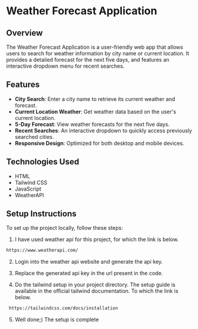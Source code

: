 # Weather Forecast Application

## Overview
The Weather Forecast Application is a user-friendly web app that allows users to search for weather information by city name or current location. It provides a detailed forecast for the next five days, and features an interactive dropdown menu for recent searches.

## Features
- **City Search**: Enter a city name to retrieve its current weather and forecast.
- **Current Location Weather**: Get weather data based on the user's current location.
- **5-Day Forecast**: View weather forecasts for the next five days.
- **Recent Searches**: An interactive dropdown to quickly access previously searched cities.
- **Responsive Design**: Optimized for both desktop and mobile devices.

## Technologies Used
- HTML
- Tailwind CSS
- JavaScript
- WeatherAPI

## Setup Instructions
To set up the project locally, follow these steps:

1. I have used weather api for this project, for which the link is below.
```bash 
https://www.weatherapi.com/
```
2. Login into the weather api website and generate the api key.

3. Replace the generated api key in the url present in the code.

4. Do the tailwind setup in your project directory. The setup guide is available in the official tailwind documentation. To which
the link is below.
```bash
 https://tailwindcss.com/docs/installation
```
5. Well done;) The setup is complete
